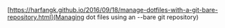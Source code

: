 
[https://harfangk.github.io/2016/09/18/manage-dotfiles-with-a-git-bare-repository.html](Managing dot files using an --bare git repository)
